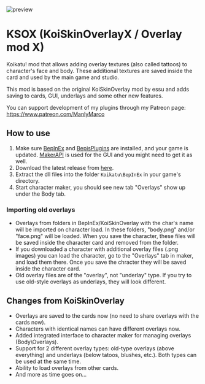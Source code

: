 ![preview](https://user-images.githubusercontent.com/39247311/49687441-f5f85880-fb02-11e8-90e9-a5103ca13a51.png)
# KSOX (KoiSkinOverlayX / Overlay mod X)
Koikatu! mod that allows adding overlay textures (also called tattoos) to character's face and body. These additional textures are saved inside the card and used by the main game and studio.

This mod is based on the original KoiSkinOverlay mod by essu and adds saving to cards, GUI, underlays and some other new features.

You can support development of my plugins through my Patreon page: https://www.patreon.com/ManlyMarco

## How to use 
1. Make sure [BepInEx](https://github.com/BepInEx/BepInEx) and [BepisPlugins](https://github.com/bbepis/BepisPlugins) are installed, and your game is updated. [MakerAPI](https://github.com/ManlyMarco/MakerAPI) is used for the GUI and you might need to get it as well.
2. Download the latest release from [here](https://github.com/ManlyMarco/KoiSkinOverlayX/releases).
3. Extract the dll files into the folder `Koikatu\BepInEx` in your game's directory.
4. Start character maker, you should see new tab "Overlays" show up under the Body tab.

### Importing old overlays
- Overlays from folders in BepInEx/KoiSkinOverlay with the char's name will be imported on character load. In these folders, "body.png" and/or "face.png" will be loaded. When you save the character, these files will be saved inside the character card and removed from the folder.
- If you downloaded a character with additional overlay files (.png images) you can load the character, go to the "Overlays" tab in maker, and load them there. Once you save the chracter they will be saved inside the character card.
- Old overlay files are of the "overlay", not "underlay" type. If you try to use old-style overlays as underlays, they will look different.

## Changes from KoiSkinOverlay
- Overlays are saved to the cards now (no need to share overlays with the cards now).
- Characters with identical names can have different overlays now.
- Added integrated interface to character maker for managing overlays (Body\Overlays).
- Support for 2 different overlay types: old-type overlays (above everything) and underlays (below tatoos, blushes, etc.). Both types can be used at the same time.
- Ability to load overlays from other cards.
- And more as time goes on...
